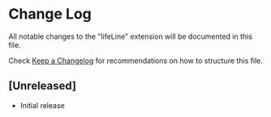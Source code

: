 # Change Log

All notable changes to the "lifeLine" extension will be documented in this file.

Check [Keep a Changelog](http://keepachangelog.com/) for recommendations on how to structure this file.

## [Unreleased]

- Initial release